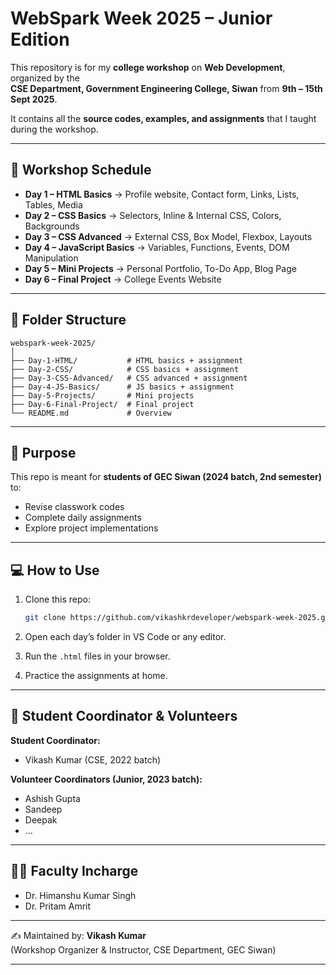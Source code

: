 # WebSpark Week 2025 – Junior Edition

This repository is for my **college workshop** on **Web Development**, organized by the  
**CSE Department, Government Engineering College, Siwan** from **9th – 15th Sept 2025**.

It contains all the **source codes, examples, and assignments** that I taught during the workshop.

---

## 📅 Workshop Schedule

- **Day 1 – HTML Basics** → Profile website, Contact form, Links, Lists, Tables, Media
- **Day 2 – CSS Basics** → Selectors, Inline & Internal CSS, Colors, Backgrounds
- **Day 3 – CSS Advanced** → External CSS, Box Model, Flexbox, Layouts
- **Day 4 – JavaScript Basics** → Variables, Functions, Events, DOM Manipulation
- **Day 5 – Mini Projects** → Personal Portfolio, To-Do App, Blog Page
- **Day 6 – Final Project** → College Events Website

---

## 📂 Folder Structure


```
webspark-week-2025/
│
├── Day-1-HTML/           # HTML basics + assignment
├── Day-2-CSS/            # CSS basics + assignment
├── Day-3-CSS-Advanced/   # CSS advanced + assignment
├── Day-4-JS-Basics/      # JS basics + assignment
├── Day-5-Projects/       # Mini projects
├── Day-6-Final-Project/  # Final project
└── README.md             # Overview
```

---

## 🎯 Purpose

This repo is meant for **students of GEC Siwan (2024 batch, 2nd semester)** to:

- Revise classwork codes
- Complete daily assignments
- Explore project implementations

---

## 💻 How to Use

1. Clone this repo:

   ```bash
   git clone https://github.com/vikashkrdeveloper/webspark-week-2025.git
   ```

2. Open each day’s folder in VS Code or any editor.
3. Run the `.html` files in your browser.
4. Practice the assignments at home.

---

## 👥 Student Coordinator & Volunteers

**Student Coordinator:**

- Vikash Kumar (CSE, 2022 batch)

**Volunteer Coordinators (Junior, 2023 batch):**

- Ashish Gupta
- Sandeep
- Deepak
- ...

---

## 👨‍🏫 Faculty Incharge

- Dr. Himanshu Kumar Singh
- Dr. Pritam Amrit

---

✍️ Maintained by: **Vikash Kumar**  
(Workshop Organizer & Instructor, CSE Department, GEC Siwan)

---
